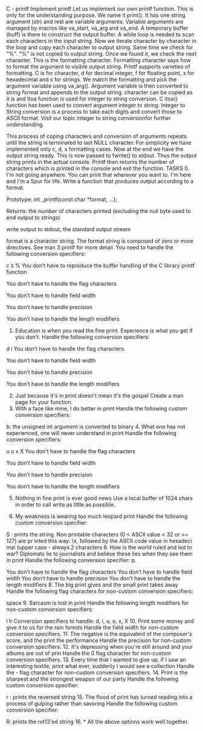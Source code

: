 C - printf
Implement printf
Let us implement our own printf function. This is only for the understanding purpose. We name it print(). It has one string argument (str) and rest are variable arguments. Variable arguments are managed by macros like va_start, va_arg and va_end. A temporary buffer (buff) is there to construct the output buffer. A while loop is needed to scan each characters in the input string. Now we iterate character by character in the loop and copy each character to output string. Same time we check for "%". "%" is not copied to output string. Once we found it, we check the next character. This is the formatting character. Formatting character says how to format the argument to visible output string. Printf supports varieties of formatting. C is for character, d for decimal integer, f for floating point, x for hexadecimal and s for strings. We match the formatting and pick the argument variable using va_arg(). Argument variable is then converted to string format and appends to the output string. character can be copied as it is and Itoa function is used for integer to string conversion.
C itoa() function has been used to convert argument integer to string. Integer to String conversion is a process to take each digits and convert those to ASCII format. Visit our topic integer to string conversionfor further understanding.

This process of coping characters and conversion of arguments repeats until the string is terminated to last NULL character. For simplicity we have implemented only c, d, x formatting cases. Now at the end we have the output string ready. This is now passed to fwrite() to stdout. Thus the output string prints in the actual console. Printf then returns the number of characters which is printed in the console and exit the function.
TASKS
0. I'm not going anywhere. You can print that wherever you want to. I'm here and I'm a Spur for life.
Write a function that produces output according to a format.

Prototype: int _printf(const char *format, ...);

Returns: the number of characters printed (excluding the null byte used to end output to strings)

write output to stdout, the standard output stream

format is a character string. The format string is composed of zero or more directives. See man 3 printf for more detail. You need to handle the following conversion specifiers:

c
s
%
You don’t have to reproduce the buffer handling of the C library printf function

You don’t have to handle the flag characters

You don’t have to handle field width

You don’t have to handle precision

You don’t have to handle the length modifiers

1. Education is when you read the fine print. Experience is what you get if you don't.
Handle the following conversion specifiers:

d
i
You don’t have to handle the flag characters

You don’t have to handle field width

You don’t have to handle precision

You don’t have to handle the length modifiers

2. Just because it's in print doesn't mean it's the gospel
Create a man page for your function.
3. With a face like mine, I do better in print
Handle the following custom conversion specifiers:

b: the unsigned int argument is converted to binary
4. What one has not experienced, one will never understand in print
Handle the following conversion specifiers:

u
o
x
X
You don’t have to handle the flag characters

You don’t have to handle field width

You don’t have to handle precision

You don’t have to handle the length modifiers

5. Nothing in fine print is ever good news
Use a local buffer of 1024 chars in order to call write as little as possible.

7. My weakness is wearing too much leopard print
Handle the following custom conversion specifier:

S : prints the string. Non printable characters (0 < ASCII value < 32 or >= 127) are pr inted this way: \x, followed by the ASCII code value in hexadeci mal (upper case - always 2 characters
6. How is the world ruled and led to war? Diplomats lie to journalists and believe these lies when they see them in print
Handle the following conversion specifier: p.

You don’t have to handle the flag characters
You don’t have to handle field width
You don’t have to handle precision
You don’t have to handle the length modifiers
8. The big print gives and the small print takes away
Handle the following flag characters for non-custom conversion specifiers:

space
9. Sarcasm is lost in print
Handle the following length modifiers for non-custom conversion specifiers:

l
h
Conversion specifiers to handle: d, i, u, o, x, X
10. Print some money and give it to us for the rain forests
Handle the field width for non-custom conversion specifiers.
11. The negative is the equivalent of the composer's score, and the print the performance
Handle the precision for non-custom conversion specifiers.
12. It's depressing when you're still around and your albums are out of prin
Handle the 0 flag character for non-custom conversion specifiers.
13. Every time that I wanted to give up, if I saw an interesting textile, print what ever, suddenly I would see a collection
Handle the - flag character for non-custom conversion specifiers.
14. Print is the sharpest and the strongest weapon of our party
Handle the following custom conversion specifier:

r : prints the reversed string
15. The flood of print has turned reading into a process of gulping rather than savoring
Handle the following custom conversion specifier:

R: prints the rot13'ed string
16. *
All the above options work well together.
